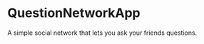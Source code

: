 QuestionNetworkApp
==================

A simple social network that lets you ask your friends questions.
